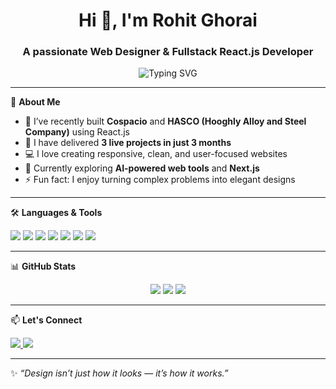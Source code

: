 <h1 align="center">Hi 👋, I'm Rohit Ghorai</h1>
<h3 align="center">A passionate Web Designer & Fullstack React.js Developer</h3>

<p align="center">
  <img src="https://readme-typing-svg.demolab.com?font=Fira+Code&duration=3000&pause=1000&color=36BCF7&center=true&vCenter=true&width=435&lines=React.js+Fullstack+Developer;Web+Designer+%7C+Clean+UI%2FUX+Lover;Passionate+about+Building+Designs" alt="Typing SVG" />
</p>

---

🌟 **About Me**

- 🔭 I’ve recently built **Cospacio** and **HASCO (Hooghly Alloy and Steel Company)** using React.js  
- 🚀 I have delivered **3 live projects in just 3 months**
- 💻 I love creating responsive, clean, and user-focused websites
- 🌱 Currently exploring **AI-powered web tools** and **Next.js**
- ⚡ Fun fact: I enjoy turning complex problems into elegant designs

---

🛠️ **Languages & Tools**

<p align="left">
  <img src="https://img.shields.io/badge/React-20232A?style=for-the-badge&logo=react&logoColor=61DAFB" />
  <img src="https://img.shields.io/badge/HTML5-E34F26?style=for-the-badge&logo=html5&logoColor=white" />
  <img src="https://img.shields.io/badge/C-00599C?style=for-the-badge&logo=c&logoColor=white" />
  <img src="https://img.shields.io/badge/CSS3-1572B6?style=for-the-badge&logo=css3&logoColor=white" />
  <img src="https://img.shields.io/badge/JavaScript-F7DF1E?style=for-the-badge&logo=javascript&logoColor=black" />
  <img src="https://img.shields.io/badge/Express.js-404D59?style=for-the-badge" />
  <img src="https://img.shields.io/badge/Node.js-339933?style=for-the-badge&logo=nodedotjs&logoColor=white" />
</p>

---

📊 **GitHub Stats**

<p align="center">
  <img src="https://github-readme-stats.vercel.app/api?username=rohitghorai&show_icons=true&theme=radical" />
  <img src="https://github-readme-streak-stats.herokuapp.com/?user=rohitghorai&theme=radical" />
  <img src="https://github-readme-stats.vercel.app/api/top-langs/?username=rohitghorai&layout=compact&theme=radical" />
</p>

---

📫 **Let's Connect**

<p align="left">
  <a href="https://www.linkedin.com/in/your-link" target="blank">
    <img src="https://img.shields.io/badge/LinkedIn-blue?style=for-the-badge&logo=linkedin&logoColor=white" />
  </a>
  <a href="mailto:your.email@example.com" target="blank">
    <img src="https://img.shields.io/badge/Gmail-D14836?style=for-the-badge&logo=gmail&logoColor=white" />
  </a>
</p>

---

✨ *“Design isn’t just how it looks — it’s how it works.”*

